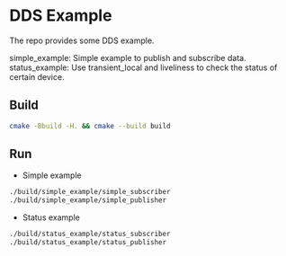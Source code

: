 # DDS Example

The repo provides some DDS example.

simple_example: Simple example to publish and subscribe data.
status_example: Use transient_local and liveliness to check the status of certain device.

## Build

```bash
cmake -Bbuild -H. && cmake --build build
```

## Run

* Simple example

```bash
./build/simple_example/simple_subscriber
./build/simple_example/simple_publisher
```

* Status example

```bash
./build/status_example/status_subscriber
./build/status_example/status_publisher
```
